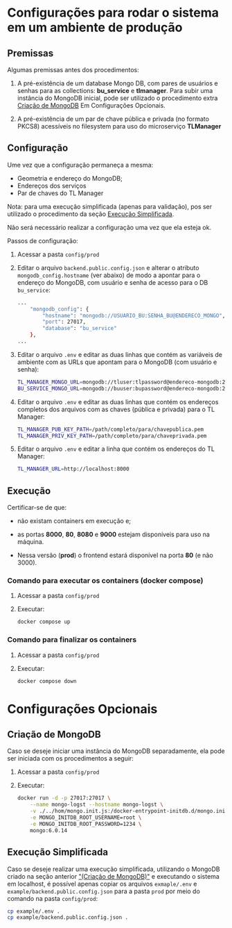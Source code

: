 # Configurações para rodar o sistema em um ambiente de produção

## Premissas

Algumas premissas antes dos procedimentos:

1) A pré-existência de um database Mongo DB, com pares de usuários e senhas para as collections: **bu_service** e **tlmanager**.
Para subir uma instância do MongoDB inicial, pode ser utilizado o procedimento extra [Criação de MongoDB](#criação-de-mongodb) Em Configurações Opcionais.

2) A pré-existência de um par de chave pública e privada (no formato PKCS8) acessíveis no filesystem para uso do microserviço **TLManager**


## Configuração

Ume vez que a configuração permaneça a mesma:
- Geometria e endereço do MongoDB;
- Endereços dos serviços
- Par de chaves do TL Manager

Nota: para uma execução simplificada (apenas para validação), pos ser utilizado o procedimento da seção [Execução Simplificada](#execução-simplificada).

Não será necessário realizar a configuração uma vez que ela esteja ok.

Passos de configuração:

1) Acessar a pasta ``config/prod``

2) Editar o arquivo ``backend.public.config.json`` e alterar o atributo ``mongodb_config.hostname`` (ver abaixo) de modo a apontar para o endereço do MongoDB, com usuário e senha de acesso para o DB ``bu_service``:

    ```bash
    ...
        "mongodb_config": {
            "hostname": "mongodb://USUARIO_BU:SENHA_BU@ENDERECO_MONGO",
            "port": 27017,
            "database": "bu_service"
        },
    ...
    ```

3) Editar o arquivo ``.env`` e editar as duas linhas que contém as variáveis de ambiente com as URLs que apontam para o MongoDB (com usuário e senha):

    ```bash
    TL_MANAGER_MONGO_URL=mongodb://tluser:tlpassword@endereco-mongodb:27017/tlmanager
    BU_SERVICE_MONGO_URL=mongodb://buuser:bupassword@endereco-mongodb:27017/bu_service
    ```

4) Editar o arquivo ``.env`` e editar as duas linhas que contém os endereços completos dos arquivos com as chaves (pública e privada) para o TL Manager:

    ```bash
    TL_MANAGER_PUB_KEY_PATH=/path/completo/para/chavepublica.pem
    TL_MANAGER_PRIV_KEY_PATH=/path/completo/para/chaveprivada.pem
    ```
5) Editar o arquivo ``.env`` e editar a linha que contém os endereços do TL Manager:

    ```bash
    TL_MANAGER_URL=http://localhost:8000
    ```

## Execução

Certificar-se de que:
- não existam containers em execução e; 
- as portas **8000**, **80**, **8080** e **9000** estejam disponíveis para uso na máquina.

- Nessa versão (**prod**) o frontend estará disponível na porta **80** (e não 3000).

### Comando para executar os containers (docker compose)

1) Acessar a pasta ``config/prod``

2) Executar:

    ```bash
    docker compose up
    ```


### Comando para finalizar os containers

1) Acessar a pasta ``config/prod``

2) Executar:

    ```bash
    docker compose down
    ```

# Configurações Opcionais

## Criação de MongoDB

Caso se deseje iniciar uma instância do MongoDB separadamente, ela pode ser iniciada com os procedimentos a seguir:

1) Acessar a pasta ``config/prod``

2) Executar:

    ```bash
    docker run -d -p 27017:27017 \
        --name mongo-logst --hostname mongo-logst \
        -v ./../hom/mongo.init.js:/docker-entrypoint-initdb.d/mongo.init.js \
        -e MONGO_INITDB_ROOT_USERNAME=root \
        -e MONGO_INITDB_ROOT_PASSWORD=1234 \
        mongo:6.0.14
    ```

## Execução Simplificada

Caso se deseje realizar uma execução simplificada, utilizando o MongoDB criado na seção anterior ["(Criação de MongoDB)"](#criação-de-mongodb) e executando o sistema em localhost, é possível apenas copiar os arquivos ``exmaple/.env`` e ``example/backend.public.config.json`` para a pasta ``prod`` por meio do comando na pasta ``config/prod``:

```bash
cp example/.env .
cp example/backend.public.config.json .
```
